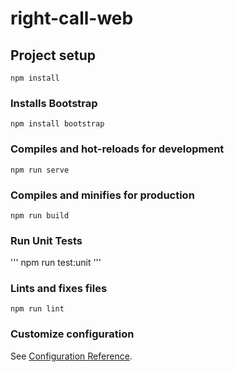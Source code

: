 # right-call-web

## Project setup
```
npm install
```

### Installs Bootstrap
```
npm install bootstrap
```

### Compiles and hot-reloads for development
```
npm run serve
```

### Compiles and minifies for production
```
npm run build
```

### Run Unit Tests
'''
npm run test:unit
'''

### Lints and fixes files
```
npm run lint
```

### Customize configuration
See [Configuration Reference](https://cli.vuejs.org/config/).
